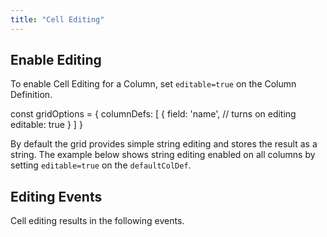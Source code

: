 ```yaml
---
title: "Cell Editing"
---
```


## Enable Editing

To enable Cell Editing for a Column, set `editable=true` on the Column Definition.

<snippet spaceBetweenProperties="true">
const gridOptions = {
    columnDefs: [
        {
            field: 'name',
            // turns on editing
            editable: true
        }
    ]
}
</snippet>

By default the grid provides simple string editing and stores the result as a string. The example below shows string editing enabled on all columns by setting `editable=true` on the `defaultColDef`.

<grid-example title='Simple Cell Editing' name='simple-editing' type='generated'></grid-example>


## Editing Events

Cell editing results in the following events.

<api-documentation source='grid-events/events.json' section='editing' names='["cellValueChanged","cellEditingStarted","cellEditingStopped","rowEditingStarted","rowEditingStopped","cellEditRequest"]' config='{"overrideBottomMargin":"0rem", "hideMore":false}'></api-documentation>

